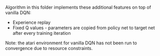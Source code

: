 Algorithm in this folder implements these additional features on top of vanilla DQN:

- Experience replay
- Fixed Q values - parameters are copied from policy net to target net after every training iteration

Note: the atari environment for vanilla DQN has not been run to convergence due to resource constraints.